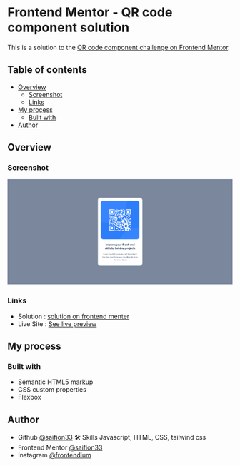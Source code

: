 # Frontend Mentor - QR code component solution

This is a solution to the [QR code component challenge on Frontend Mentor](https://www.frontendmentor.io/challenges/qr-code-component-iux_sIO_H).

## Table of contents
- [Overview](#overview)
  - [Screenshot](#screenshot)
  - [Links](#links)
- [My process](#my-process)
  - [Built with](#built-with)
- [Author](#author)

## Overview

### Screenshot

![Qr code](https://github.com/saifion33/QR-code-component/blob/main/images/Screenshot%20QR%20code.png)



### Links

- Solution : [solution on frontend menter](https://your-solution-url.com)
- Live Site : [See live preview](https://qr-code-component-preview.netlify.app/)

## My process

### Built with

- Semantic HTML5 markup
- CSS custom properties
- Flexbox

## Author
- Github [@saifion33](https://github.com/saifion33)
 🛠 Skills
  Javascript, HTML, CSS, tailwind css
- Frontend Mentor [@saifion33](https://www.frontendmentor.io/profile/mxplayerofficial)
- Instagram [@frontendium](https://instagram.com/frontendium/)
